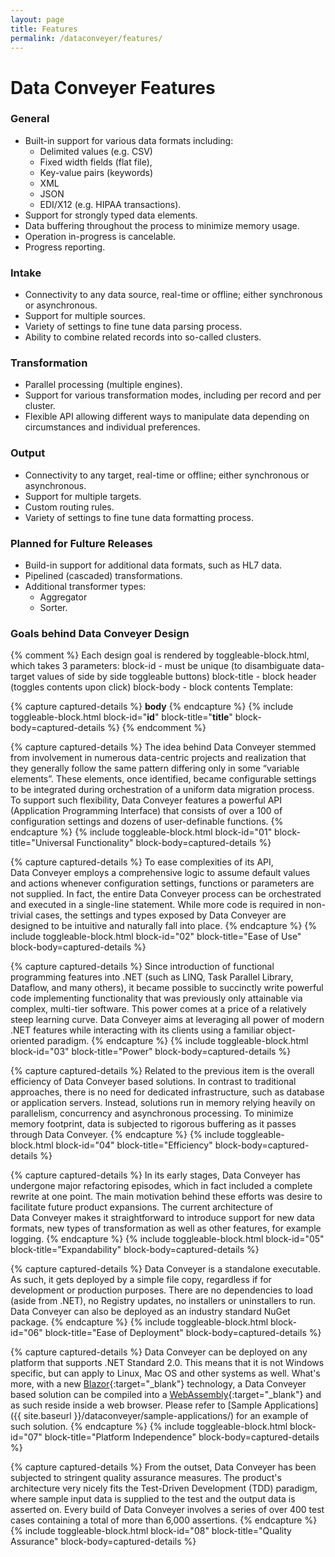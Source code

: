 ```yaml
---
layout: page
title: Features
permalink: /dataconveyer/features/
---
```


# Data&nbsp;Conveyer Features

### General

* Built-in support for various data formats including:
  * Delimited values (e.g. CSV)
  * Fixed width fields (flat file),
  * Key-value pairs (keywords)
  * XML
  * JSON
  * EDI/X12 (e.g. HIPAA transactions).
* Support for strongly typed data elements.
* Data buffering throughout the process to minimize memory usage.
* Operation in-progress is cancelable.
* Progress reporting.

### Intake

* Connectivity to any data source, real-time or offline; either synchronous or asynchronous.
* Support for multiple sources.
* Variety of settings to fine tune data parsing process.
* Ability to combine related records into so-called clusters.

### Transformation

* Parallel processing (multiple engines).
* Support for various transformation modes, including per record and per cluster.
* Flexible API allowing different ways to manipulate data depending on circumstances and individual preferences.

### Output

* Connectivity to any target, real-time or offline; either synchronous or asynchronous.
* Support for multiple targets.
* Custom routing rules.
* Variety of settings to fine tune data formatting process.

### Planned for Fulture Releases

* Build-in support for additional data formats, such as HL7 data.
* Pipelined (cascaded) transformations.
* Additional transformer types:
  * Aggregator
  * Sorter.

### Goals behind Data&nbsp;Conveyer Design

{% comment %}
  Each design goal is rendered by toggleable-block.html, which takes 3 parameters:
  block-id - must be unique (to disambiguate data-target values of side by side toggleable buttons)
  block-title - block header (toggles contents upon click)
  block-body - block contents
  Template:
<!-- __title__ -->
{% capture captured-details %}
__body__
{% endcapture %}
{% include toggleable-block.html block-id="__id__" block-title="__title__" block-body=captured-details %}
{% endcomment %}

<!-- Universal Functionality -->
{% capture captured-details %}
The idea behind Data&nbsp;Conveyer stemmed from involvement in numerous data-centric projects and realization that they generally follow the same pattern differing only in some “variable elements”. These elements, once identified, became configurable settings to be integrated during orchestration of a uniform data migration process. To support such flexibility, Data&nbsp;Conveyer features a powerful API (Application Programming Interface) that consists of over a 100 of configuration settings and dozens of user-definable functions.
{% endcapture %}
{% include toggleable-block.html block-id="01" block-title="Universal Functionality" block-body=captured-details %}

<!-- Ease of Use -->
{% capture captured-details %}
To ease complexities of its API, Data&nbsp;Conveyer employs a comprehensive logic to assume default values and actions whenever configuration settings, functions or parameters are not supplied. In fact, the entire Data&nbsp;Conveyer process can be orchestrated and executed in a single-line statement. While more code is required in non-trivial cases, the settings and types exposed by Data&nbsp;Conveyer are designed to be intuitive and naturally fall into place.
{% endcapture %}
{% include toggleable-block.html block-id="02" block-title="Ease of Use" block-body=captured-details %}

<!-- Power -->
{% capture captured-details %}
Since introduction of functional programming features into .NET (such as LINQ, Task Parallel Library, Dataflow, and many others), it became possible to succinctly write powerful code implementing functionality that was previously only attainable via complex, multi-tier software. This power comes at a price of a relatively steep learning curve. Data&nbsp;Conveyer aims at leveraging all power of modern .NET features while interacting with its clients using a familiar object-oriented paradigm.
{% endcapture %}
{% include toggleable-block.html block-id="03" block-title="Power" block-body=captured-details %}

<!-- Efficiency -->
{% capture captured-details %}
Related to the previous item is the overall efficiency of Data&nbsp;Conveyer based solutions. In contrast to traditional approaches, there is no need for dedicated infrastructure, such as database or application servers. Instead, solutions run in memory relying heavily on parallelism, concurrency and asynchronous processing. To minimize memory footprint, data is subjected to rigorous buffering as it passes through Data&nbsp;Conveyer.
{% endcapture %}
{% include toggleable-block.html block-id="04" block-title="Efficiency" block-body=captured-details %}

<!-- Expandability -->
{% capture captured-details %}
In its early stages, Data&nbsp;Conveyer has undergone major refactoring episodes, which in fact included a complete rewrite at one point. The main motivation behind these efforts was desire to facilitate future product expansions. The current architecture of Data&nbsp;Conveyer makes it straightforward to introduce support for new data formats, new types of transformation as well as other features, for example logging.
{% endcapture %}
{% include toggleable-block.html block-id="05" block-title="Expandability" block-body=captured-details %}

<!-- Ease of Deployment -->
{% capture captured-details %}
Data&nbsp;Conveyer is a standalone executable. As such, it gets deployed by a simple file copy, regardless if for development or production purposes. There are no dependencies to load (aside from .NET), no Registry updates, no installers or uninstallers to run. Data&nbsp;Conveyer can also be deployed as an industry standard NuGet package.
{% endcapture %}
{% include toggleable-block.html block-id="06" block-title="Ease of Deployment" block-body=captured-details %}

<!-- Platform Independence -->
{% capture captured-details %}
Data&nbsp;Conveyer can be deployed on any platform that supports .NET Standard 2.0. This means that it is not Windows specific, but can apply to Linux, Mac OS and other systems as well. What's more, with a new [Blazor](https://dotnet.microsoft.com/apps/aspnet/web-apps/client){:target="_blank"} technology, a Data&nbsp;Conveyer based solution can be compiled into a [WebAssembly](https://webassembly.org/){:target="_blank"} and as such reside inside a web browser. Please refer to [Sample Applications]({{ site.baseurl }}/dataconveyer/sample-applications/) for an example of such solution.
{% endcapture %}
{% include toggleable-block.html block-id="07" block-title="Platform Independence" block-body=captured-details %}

<!-- Quality Assurance -->
{% capture captured-details %}
From the outset, Data&nbsp;Conveyer has been subjected to stringent quality assurance measures. The product's architecture very nicely fits the Test-Driven Development (TDD) paradigm, where sample input data is supplied to the test and the output data is asserted on. Every build of Data&nbsp;Conveyer involves a series of over 400 test cases containing a total of more than 6,000 assertions.
{% endcapture %}
{% include toggleable-block.html block-id="08" block-title="Quality Assurance" block-body=captured-details %}
